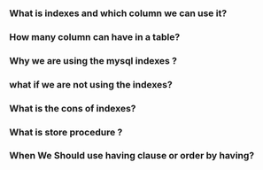 ### What is indexes and which column we can use it?
### How many column can have in a table?
### Why we are using the mysql indexes ?
### what if we are not using the indexes?
### What is the cons of indexes?
### What is store procedure ?
### When We Should use having clause or order by having?

